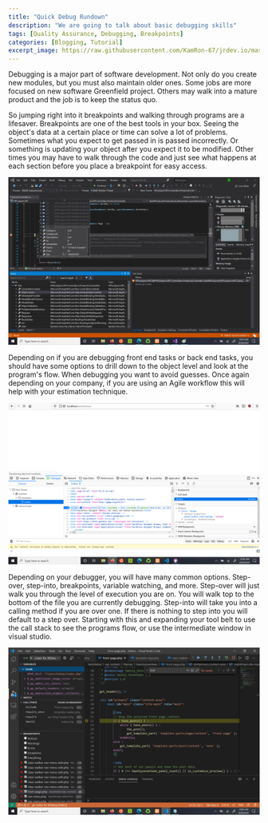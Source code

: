 ```yaml
---
title: "Quick Debug Rundown"
description: "We are going to talk about basic debugging skills"
tags: [Quality Assurance, Debugging, Breakpoints]
categories: [Blogging, Tutorial]
excerpt_image: https://raw.githubusercontent.com/KamRon-67/jrdev.io/master/assets/img/flower2.jpg
---
```


Debugging is a major part of software development. Not only do you create new modules, but you must also maintain older ones. Some jobs are more focused on new software Greenfield project. Others may walk into a mature product and the job is to keep the status quo. 

So jumping right into it breakpoints and walking through programs are a lifesaver. Breakpoints are one of the best tools in your box. Seeing the object's data at a certain place or time can solve a lot of problems. Sometimes what you expect to get passed in is passed incorrectly. Or something is updating your object after you expect it to be modified. Other times you may have to walk through the code and just see what happens at each section before you place a breakpoint for easy access.

![Image of a breakpoint in Visual Studio](https://raw.githubusercontent.com/KamRon-67/jrdev.io/master/assets/img/Debug2.png "Visual Studio code breakpoint")

Depending on if you are debugging front end tasks or back end tasks, you should have some options to drill down to the object level and look at the program's flow. When debugging you want to avoid guesses. Once again depending on your company, if you are using an Agile workflow this will help with your estimation technique.

![Image of a breakpoint in FireFox's Debugger](https://raw.githubusercontent.com/KamRon-67/jrdev.io/master/assets/img/Debug_3.png "FireFox breakpoint")

Depending on your debugger, you will have many common options. Step-over, step-into, breakpoints, variable watching, and more. Step-over will just walk you through the level of execution you are on. You will walk top to the bottom of the file you are currently debugging. Step-into will take you into a calling method if you are over one. If there is nothing to step into you will default to a step over. Starting with this and expanding your tool belt to use the call stack to see the programs flow, or use the intermediate window in visual studio. 

![Image of a breakpoint in vscode](https://raw.githubusercontent.com/KamRon-67/jrdev.io/master/assets/img/Debug1.png "vs code breakpoint")
